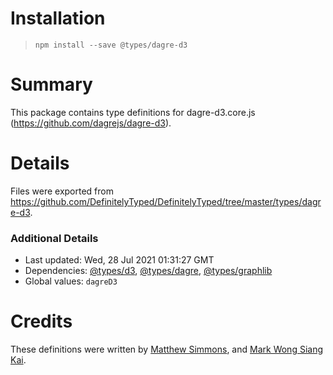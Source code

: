 # Installation
> `npm install --save @types/dagre-d3`

# Summary
This package contains type definitions for dagre-d3.core.js (https://github.com/dagrejs/dagre-d3).

# Details
Files were exported from https://github.com/DefinitelyTyped/DefinitelyTyped/tree/master/types/dagre-d3.

### Additional Details
 * Last updated: Wed, 28 Jul 2021 01:31:27 GMT
 * Dependencies: [@types/d3](https://npmjs.com/package/@types/d3), [@types/dagre](https://npmjs.com/package/@types/dagre), [@types/graphlib](https://npmjs.com/package/@types/graphlib)
 * Global values: `dagreD3`

# Credits
These definitions were written by [Matthew Simmons](https://github.com/simmonmt), and [Mark Wong Siang Kai](https://github.com/markwongsk).
